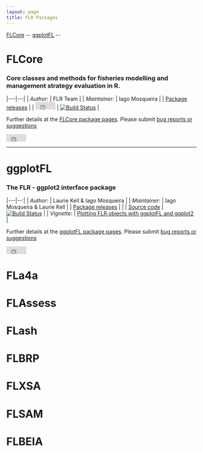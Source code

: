 ```yaml
---
layout: page
title: FLR Packages
---
```


[FLCore](#flcore) -- [ggplotFL](#ggplotfl) -- 

# FLCore

### Core classes and methods for fisheries modelling and management strategy evaluation in R.

|---|--:|
| *Author*: |  FLR Team |
| *Maintainer*: | Iago Mosqueira |
| [Package releases](https://github.com/flr/FLCore/releases/latest) |
| <iframe src="http://ghbtns.com/github-btn.html?user=flr&repo=FLCore&type=fork&count=true" allowtransparency="true" frameborder="0" scrolling="0" width="53" height="20"></iframe> | [![Build Status](https://travis-ci.org/flr/FLCore.svg?branch=master)](https://travis-ci.org/flr/FLCore) |

Further details at the [FLCore package pages](http://flr-project.org/FLCore). Please submit [bug reports or suggestions](https://github.com/flr/FLCore/issues)

<iframe src="http://ghbtns.com/github-btn.html?user=flr&repo=FLCore&type=fork&count=true" allowtransparency="true" frameborder="0" scrolling="0" width="53" height="20"></iframe>

___

# ggplotFL

### The FLR - ggplot2 interface package

|---|--:|
| *Author*: |  Laurie Kell & Iago Mosqueira |
| *Maintainer*: | Iago Mosqueira & Laurie Kell |
| [Package releases](https://github.com/flr/ggplotFL/releases/latest) | |
| [Source code](http://github.com/flr/ggplotFL/) | [![Build Status](https://travis-ci.org/flr/ggplotFL.svg?branch=master)](https://travis-ci.org/flr/ggplotFL) |
| *Vignette*: | [Plotting FLR objects with ggplotFL and ggplot2](https://github.com/flr/ggplotFL/raw/master/vignettes/ggplotFL.pdf) |

Further details at the [ggplotFL package pages](http://flr-project.org/ggplotFL). Please submit [bug reports or suggestions](https://github.com/flr/ggplotFL/issues)

<iframe src="http://ghbtns.com/github-btn.html?user=flr&repo=ggplotFL&type=fork&count=true"
  allowtransparency="true" frameborder="0" scrolling="0" width="53" height="20"></iframe>

# FLa4a

# FLAssess

# FLash

# FLBRP

# FLXSA

# FLSAM

# FLBEIA
